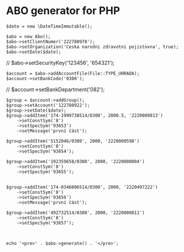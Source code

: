 # ABO generator for PHP

	$date = new \DateTimeImmutable();

	$abo = new Abo();
	$abo->setClientNumer('222780978');
	$abo->setOrganization('Ceska narodni zdravotni pojistovna', true);
	$abo->setDate($date);
//	$abo->setSecurityKey('123456', '654321');

	$account = $abo->addAccountFile(File::TYPE_UHRADA);
	$account->setBankCode('0300');
//	$account->setBankDepartment('082');

	$group = $account->addGroup();
	$group->setAccount('122780922');
	$group->setDate($date);
	$group->addItem('174-1999738514/0300', 2000.5, '2220009813')
		->setConstSym('8')
		->setSpecSym('93653')
		->setMessage('první část');

	$group->addItem('5152046/0300', 2000, '2220000598')
		->setConstSym('8')
		->setSpecSym('93654');

	$group->addItem('192359658/0300', 2000, '2220000004')
		->setConstSym('8')
		->setSpecSym('93655');


	$group->addItem('174-0346006514/0300', 2000, '2220497222')
		->setConstSym('8')
		->setSpecSym('93656')
		->setMessage('první část');

	$group->addItem('492732514/0300', 2000, '2220000811')
		->setConstSym('8')
		->setSpecSym('93657');



	echo '<pre>' . $abo->generate() . '</pre>';
